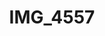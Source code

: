 ---
pid: '203'
layout: photos
title: IMG_4557
filename: IMG_4557.jpg
caption: 
previous_pid: '202'
next_pid: '204'
permalink: "/photos/203.html"
---